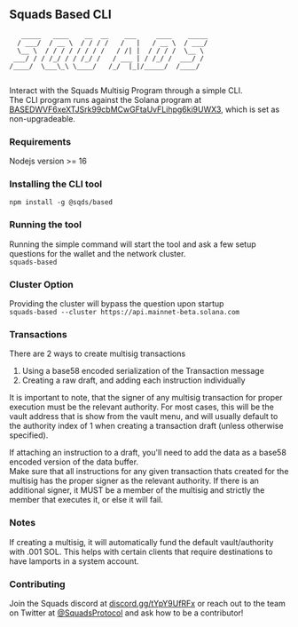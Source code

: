 ## Squads Based CLI

```
   _____   ____    __  __    ___     ____    _____
  / ___/  / __ \  / / / /   /   |   / __ \  / ___/
  \__ \  / / / / / / / /   / /| |  / / / /  \__ \ 
 ___/ / / /_/ / / /_/ /   / ___ | / /_/ /  ___/ / 
/____/  \___\_\ \____/   /_/  |_|/_____/  /____/  
                                                  
```

Interact with the Squads Multisig Program through a simple CLI.\
The CLI program runs against the Solana program at [BASEDWVF6xeXTJSrk99cbMCwGFtaUvFLihpg6ki9UWX3](https://explorer.solana.com/address/BASEDWVF6xeXTJSrk99cbMCwGFtaUvFLihpg6ki9UWX3), which is set as non-upgradeable.
### Requirements
Nodejs version >= 16
### Installing the CLI tool
`npm install -g @sqds/based`

### Running the tool
Running the simple command will start the tool and ask a few setup questions for the wallet and the network cluster.\
`squads-based`

### Cluster Option
Providing the cluster will bypass the question upon startup\
`squads-based --cluster https://api.mainnet-beta.solana.com`

### Transactions
There are 2 ways to create multisig transactions
1. Using a base58 encoded serialization of the Transaction message
2. Creating a raw draft, and adding each instruction individually

It is important to note, that the signer of any multisig transaction for proper execution must be the relevant authority. For most cases, this will be the vault address that is show from
the vault menu, and will usually default to the authority index of 1 when creating a transaction draft (unless otherwise specified).

If attaching an instruction to a draft, you'll need to add the data as a base58 encoded version of the data buffer.\
Make sure that all instructions for any given transaction thats created for the multisig has the proper signer as the relevant authority. If there is an additional signer, it MUST be a member of the multisig and strictly the member that executes it, or else it will fail.

### Notes
If creating a multisig, it will automatically fund the default vault/authority with .001 SOL. This helps with certain clients that require destinations to have lamports in a system account.

### Contributing
Join the Squads discord at [discord.gg/tYpY9UfRFx](https://discord.gg/tYpY9UfRFx) or reach out to the team on Twitter at [@SquadsProtocol](https://twitter.com/SquadsProtocol) and ask how to be a contributor!